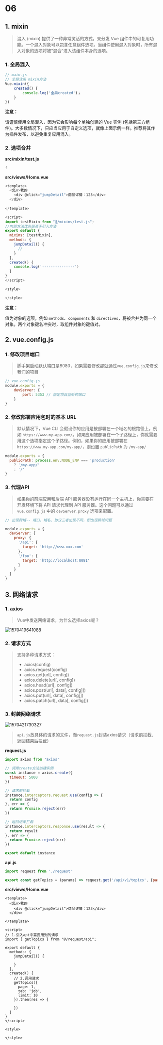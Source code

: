 # 06

## 1. mixin

> 混入 (mixin) 提供了一种非常灵活的方式，来分发 Vue 组件中的可复用功能。一个混入对象可以包含任意组件选项。当组件使用混入对象时，所有混入对象的选项将被“混合”进入该组件本身的选项。

### 1. 全局混入

```js
// main.js
// 全局注册 mixin方法
Vue.mixin({
    created() {
        console.log('全局created')；
    }
})
```

**注意：**

请谨慎使用全局混入，因为它会影响每个单独创建的 Vue 实例 (包括第三方组件)。大多数情况下，只应当应用于自定义选项，就像上面示例一样。推荐将其作为插件发布，以避免重复应用混入。



### 2. 选项合并

**src/mixin/test.js**

```js
f
```

**src/views/Home.vue**

```js
<template>
  <div>我的
    <div @click="jumpDetail">商品详情：123</div>
  </div>
  
</template>

<script>
import testMixin from "@/mixins/test.js";
//内部方法优先级高于引入方法
export default {
  mixins: [testMixin],
  methods: {
    jumpDetail() {
      //
    }
  },
  created() {
    console.log('---------------')
  }
}
</script>

<style>

</style>
```

**注意：**

值为对象的选项，例如 `methods`、`components` 和 `directives`，将被合并为同一个对象。两个对象键名冲突时，取组件对象的键值对。



## 2. vue.config.js

### 1. 修改项目端口

> 脚手架启动默认端口是8080，如果需要修改那就通过`vue.config.js`来修改我们的项目

```js
// vue.config.js
module.exports = {
    devServer: {
        port: 5353 // 指定项目监听的端口
    }
}
```



### 2. 修改部署应用包时的基本 URL

> 默认情况下，Vue CLI 会假设你的应用是被部署在一个域名的根路径上，例如 `https://www.my-app.com/`。如果应用被部署在一个子路径上，你就需要用这个选项指定这个子路径。例如，如果你的应用被部署在 `https://www.my-app.com/my-app/`，则设置 `publicPath` 为 `/my-app/`

```js
module.exports = {
  publicPath: process.env.NODE_ENV === 'production'
    ? '/my-app/'
    : '/'
}
```



### 3. 代理API

> 如果你的前端应用和后端 API 服务器没有运行在同一个主机上，你需要在开发环境下将 API 请求代理到 API 服务器。这个问题可以通过 `vue.config.js` 中的 `devServer.proxy` 选项来配置。

```js
// 出现跨域-- 端口、域名、协议三者出现不同，即出现跨域问题

module.exports = {
  devServer: {
    proxy: {
      '/api': {
        target: 'http://www.xxx.com'
      },
      '/foo': {
        target: 'http://localhost:8081'
      }
    }
  }
}
```



## 3. 网络请求

### 1. axios

> Vue中发送网络请求，为什么选择axios呢？

![1570419641088](img/1570419641088.png)



### 2. 请求方式

> 支持多种请求方式：
>
> - axios(config)
> - axios.request(config)
> - axios.get(url[, config])
> - axios.delete(url[, config])
> - axios.head(url[, config])
> - axios.post(url[, data[, config]])
> - axios.put(url[, data[, config]])
> - axios.patch(url[, data[, config]])



### 3. 封装网络请求

![1570421730327](img/1570421730327.png)

> `api.js`放具体的请求的文件，而`request.js`封装axios请求（请求前拦截、返回结果后拦截）



**request.js**

```js
import axios from 'axios'

// 调用create方法创建实例
const instance = axios.create({
  timeout: 5000
})

// 请求前拦截
instance.interceptors.request.use(config => {
  return config
}, err => {
  return Promise.reject(err)
})

// 返回结果拦截
instance.interceptors.response.use(result => {
  return result
}, err => {
  return Promise.reject(err)
})

export default instance
```



**api.js**

```js
import request from './request'

export const getTopics = (params) => request.get('/api/v1/topics', {params:params})
```



**src/views/Home.vue**

```vue
<template>
  <div>我的
    <div @click="jumpDetail">商品详情：123</div>
  </div>
  
</template>

<script>
// 1.引入api中需要用到的请求
import { getTopics } from "@/request/api";

export default {
  methods: {
    jumpDetail() {
      
    }
  },
  created() {
    // 2.调用请求
    getTopics({
      page: 1,
      tab: 'job',
      limit: 10
    }).then(res => {

    })
  }
}
</script>

<style>

</style>
```

